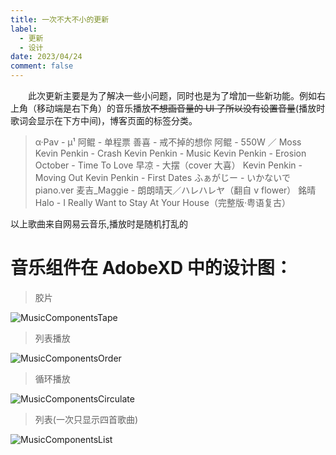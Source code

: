 ```yaml
---
title: 一次不大不小的更新
label:
  - 更新
  - 设计
date: 2023/04/24
comment: false
---
```


&emsp;&emsp;此次更新主要是为了解决一些小问题，同时也是为了增加一些新功能。例如右上角（移动端是右下角）的音乐播放~~不想画音量的 UI 了所以没有设置音量~~(播放时歌词会显示在下方中间)，博客页面的标签分类。

> α·Pav - μ¹
> 阿鲲 - 单程票
> 善喜 - 戒不掉的想你
> 阿鲲 - 550W ／ Moss
> Kevin Penkin - Crash
> Kevin Penkin - Music
> Kevin Penkin - Erosion
> October - Time To Love
> 早凉 - 大摆（cover 大喜）
> Kevin Penkin - Moving Out
> Kevin Penkin - First Dates
> ふぁがじー - いかないで piano.ver
> 麦吉\_Maggie - 朗朗晴天／ハレハレヤ（翻自 v flower）
> 銘晴 Halo - I Really Want to Stay At Your House（完整版·粤语复古）

以上歌曲来自网易云音乐,播放时是随机打乱的

# 音乐组件在 AdobeXD 中的设计图：

> 胶片

![MusicComponentsTape](../../../assets/content/MusicDisc.png)

> 列表播放

![MusicComponentsOrder](../../../assets/content/MusicComponentsOrder.png)

> 循环播放

![MusicComponentsCirculate](../../../assets/content/MusicComponentsCirculate.png)

> 列表(一次只显示四首歌曲)

![MusicComponentsList](../../../assets/content/MusicComponentsList.png)
